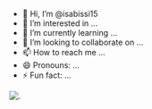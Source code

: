 - 👋 Hi, I’m @isabissi15
- 👀 I’m interested in ...
- 🌱 I’m currently learning ...
- 💞️ I’m looking to collaborate on ...
- 📫 How to reach me ...
- 😄 Pronouns: ...
- ⚡ Fun fact: ...

<!---
isabissi15/isabissi15 is a ✨ special ✨ repository because its `README.md` (this file) appears on your GitHub profile.
You can click the Preview link to take a look at your changes.
--->

![.](https://media1.tenor.com/m/hbLpH9PhIQcAAAAC/lana-lana-del-rey.gif)

